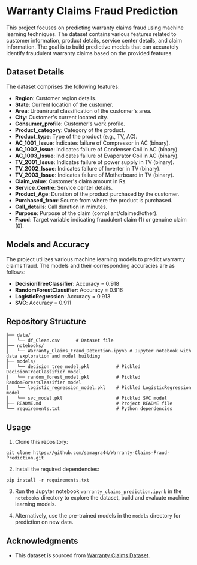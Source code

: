 # Warranty Claims Fraud Prediction

This project focuses on predicting warranty claims fraud using machine learning techniques. The dataset contains various features related to customer information, product details, service center details, and claim information. The goal is to build predictive models that can accurately identify fraudulent warranty claims based on the provided features.

## Dataset Details

The dataset comprises the following features:

- **Region**: Customer region details.
- **State**: Current location of the customer.
- **Area**: Urban/rural classification of the customer's area.
- **City**: Customer's current located city.
- **Consumer_profile**: Customer's work profile.
- **Product_category**: Category of the product.
- **Product_type**: Type of the product (e.g., TV, AC).
- **AC_1001_Issue**: Indicates failure of Compressor in AC (binary).
- **AC_1002_Issue**: Indicates failure of Condenser Coil in AC (binary).
- **AC_1003_Issue**: Indicates failure of Evaporator Coil in AC (binary).
- **TV_2001_Issue**: Indicates failure of power supply in TV (binary).
- **TV_2002_Issue**: Indicates failure of Inverter in TV (binary).
- **TV_2003_Issue**: Indicates failure of Motherboard in TV (binary).
- **Claim_value**: Customer's claim amount in Rs.
- **Service_Centre**: Service center details.
- **Product_Age**: Duration of the product purchased by the customer.
- **Purchased_from**: Source from where the product is purchased.
- **Call_details**: Call duration in minutes.
- **Purpose**: Purpose of the claim (compliant/claimed/other).
- **Fraud**: Target variable indicating fraudulent claim (1) or genuine claim (0).

## Models and Accuracy

The project utilizes various machine learning models to predict warranty claims fraud. The models and their corresponding accuracies are as follows:

- **DecisionTreeClassifier**: Accuracy = 0.918
- **RandomForestClassifier**: Accuracy = 0.916
- **LogisticRegression**: Accuracy = 0.913
- **SVC**: Accuracy = 0.911

## Repository Structure

```
├── data/
│   └── df_Clean.csv      # Dataset file
├── notebooks/
│   └── Warranty_Claims_Fraud_Detection.ipynb # Jupyter notebook with data exploration and model building
├── models/
│   └── decision_tree_model.pkl          # Pickled DecisionTreeClassifier model
│   └── random_forest_model.pkl          # Pickled RandomForestClassifier model
│   └── logistic_regression_model.pkl    # Pickled LogisticRegression model
│   └── svc_model.pkl                    # Pickled SVC model
├── README.md                            # Project README file
└── requirements.txt                     # Python dependencies
```

## Usage

1. Clone this repository:

```
git clone https://github.com/samagra44/Warranty-Claims-Fraud-Prediction.git
```

2. Install the required dependencies:

```
pip install -r requirements.txt
```

3. Run the Jupyter notebook `warranty_claims_prediction.ipynb` in the `notebooks` directory to explore the dataset, build and evaluate machine learning models.

4. Alternatively, use the pre-trained models in the `models` directory for prediction on new data.

## Acknowledgments

- This dataset is sourced from [Warranty Claims Dataset](https://www.kaggle.com/competitions/warranty-claims/data).
